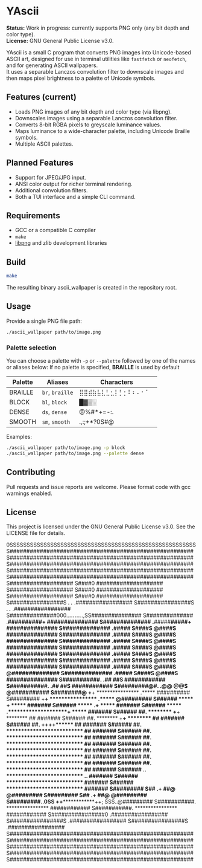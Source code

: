 # YAscii

**Status:** Work in progress: currently supports PNG only (any bit depth and color type).  
**License:** GNU General Public License v3.0.

YAscii is a small C program that converts PNG images into Unicode-based ASCII art, designed for use in terminal utilities like `fastfetch` or `neofetch`, and for generating ASCII wallpapers.  
It uses a separable Lanczos convolution filter to downscale images and then maps pixel brightness to a palette of Unicode symbols.

## Features (current)

- Loads PNG images of any bit depth and color type (via libpng).
- Downscales images using a separable Lanczos convolution filter.
- Converts 8-bit RGBA pixels to greyscale luminance values.
- Maps luminance to a wide-character palette, including Unicode Braille symbols.
- Multiple ASCII palettes.

## Planned Features 
- Support for JPEG/JPG input.
- ANSI color output for richer terminal rendering.
- Additional convolution filters.
- Both a TUI interface and a simple CLI command.

## Requirements

- GCC or a compatible C compiler
- `make`
- [libpng](http://www.libpng.org/pub/png/libpng.html) and zlib development libraries

## Build

```bash
make
```

The resulting binary ascii_wallpaper is created in the repository root.

## Usage

Provide a single PNG file path:

```bash
./ascii_wallpaper path/to/image.png
```

### Palette selection

You can choose a palette with `-p` or `--palette` followed by one of the names or aliases below:
If no palette is specified, **BRAILLE** is used by default

| Palette  | Aliases            | Characters                        |
|----------|--------------------|------------------------------------|
| BRAILLE  | `br`, `braille`    | ⣿⣿⣾⣷⣧⣇⣃⣂⡇⡃⡂⠇⠆⠄⠂⠁⠀ |
| BLOCK    | `bl`, `block`      | █▓▒░                              |
| DENSE    | `ds`, `dense`      | @%#*+=-:.                          |
| SMOOTH   | `sm`, `smooth`     | .,:;+*?0S#@                        |

Examples:
```bash
./ascii_wallpaper path/to/image.png -p block 
./ascii_wallpaper path/to/image.png --palette dense 
```

## Contributing

Pull requests and issue reports are welcome. Please format code with gcc warnings enabled.

## License
This project is licensed under the GNU General Public License v3.0. See the LICENSE file for details.

0SSSSSSSSSSSSSSSSSSSSSSSSSSSSSSSSSSSSSSSSSSSSSSSSSSSSSSS
S#######################################################
S#######################################################
S#######################################################
S#######################################################
S#######################################################
S###################     S####0     ####################
S###################     S####0     ####################
S###################     S####0     ####################
S################S  *****.    .*****  .#################
S################S  *****.    .*****  .#################
S##############000..*****......*****..,SS###############
S##############  .**#####******#####**+  ###############
S##############  .**#####******#####**+  ###############
S##############  .#####  S####S  @####S  ###############
S##############  .#####  S####S  @####S  ###############
S##############  .#####  S####S  @####S  ###############
S##############  .#####  S####S  @####S  ###############
S##############  .#####  S####S  @####S  ###############
S##############  .#####  S####S  @####S  ###############
S##############  .#####  S####S  @####S  @##############
S##############  .#####  S####S  @####S  ###############
S###########.    .##                ##S     ############
S###########.    .##                ##S     ############
S#########@#.    .@@                @@S     @###########
S########@  +****+  ****************  .*****  ##########
S#########  +****+  ****************  .*****  @#########
S######   *****   ********************+  *****   #######
S######   *****  .********************+  *****   #######
S######   *****  .********************+  *****   #######
S######   ##.  ********  +****+  ********   ##   #######
S######   ##.  ********  +****+  ********   ##   #######
S######   ##.  ********++******++********   ##   #######
S######   ##.  **************************   ##   #######
S######   ##.  **************************   ##   #######
S######   ##.  **************************   ##   #######
S######   ##.  **************************   ##   #######
S######   ##.  **************************   ##   #######
S######   ##.  **************************   ##   #######
S######   ##.  **************************   ##   #######
S######   ..   **************************   ..   #######
S######        **************************        #######
S######        **************************        #######
S#########  S##  .********************+  ##@  @#########
S#########  S##  .********************+  ##@  @#########
S#########..0SS   ++****************++;  SSS..@#########
S###########.       ****************        ############
S###########.       ****************        ############
S################0                    .#################
S################S                    .#################
S################S                    .#################
S#######################################################
S#######################################################
S#######################################################
S#######################################################
S#######################################################
